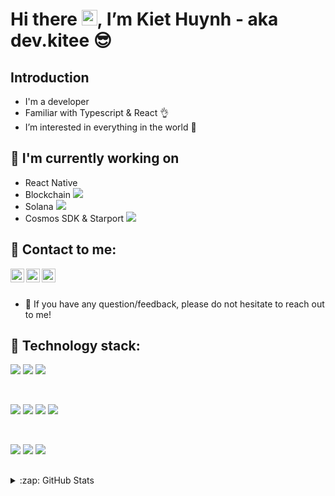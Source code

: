 # Hi there <img src="https://media.giphy.com/media/hvRJCLFzcasrR4ia7z/giphy.gif" width="25px">, I’m Kiet Huynh - aka dev.kitee 😎 

## Introduction
- I'm a developer
- Familiar with Typescript & React 👌
- I’m interested in everything in the world 👀

## 🌱 I'm currently working on
- React Native
- Blockchain <img src="https://raw.githubusercontent.com/ErikThiart/cryptocurrency-icons/master/16/bitcoin.png"> 
- Solana  <a  href="https://solana.com"><img src="https://raw.githubusercontent.com/ErikThiart/cryptocurrency-icons/master/16/solana.png"></a>
- Cosmos SDK & Starport <a href="https://cosmos.network/"> <img src="https://raw.githubusercontent.com/ErikThiart/cryptocurrency-icons/master/16/cosmos.png "></a>

## 🤝 Contact to me:

<a  href="https://www.facebook.com/tuan.kiet.39566">
  <img align="left" alt="kiethuynh_facebook" width="22px" src="https://cdn.jsdelivr.net/npm/simple-icons@v6/icons/facebook.svg" />
</a>
<a href="https://www.instagram.com/kiethuynh904/"><img align="left" src="https://cdn.jsdelivr.net/npm/simple-icons@v6/icons/instagram.svg" alt="dev.kitee | Instagram" width="22px"/></a>
<a href="mailto:kiethuynh0904@gmail.com"><img align="left" alt="kiethuynh_mail" width="22px" src="https://cdn.jsdelivr.net/npm/simple-icons@v6/icons/gmail.svg" /></a>

<br /> 

<br />

- 💬 If you have any question/feedback, please do not hesitate to reach out to me!

## 💼 Technology stack:

![](https://img.shields.io/badge/library-React-informational?style=flat&logo=react&color=61DAFB)
![](https://img.shields.io/badge/framework-Vue-informational?style=flat&logo=vue.js&color=4FC08D)
![](https://img.shields.io/badge/framework-Next-informational?style=flat&logo=next.js&color=000000)
 
<br />

![](https://img.shields.io/badge/code-javascript-informational?style=flat&logo=javascript&color=F7DF1E)
![](https://img.shields.io/badge/code-typescript-informational?style=flat&logo=typescript&color=3178C6)
![](https://img.shields.io/badge/code-Rust-informational?style=flat&logo=rust&color=000000)
![](https://img.shields.io/badge/code-Go-informational?style=flat&logo=go&color=00ADD8)

<br />

![](https://img.shields.io/badge/Tools-Yarn-informational?style=flat&logo=Yarn&color=2C8EBB)
![](https://img.shields.io/badge/Tools-NPM-informational?style=flat&logo=NPM&color=CB3837)
![](https://img.shields.io/badge/Tools-Git-informational?style=flat&logo=Git&color=F05032)

## 
<details>
  <summary>:zap: GitHub Stats</summary>
<img align="left" alt="kiethuynh_facebook"  src="https://github-readme-stats.vercel.app/api?username=kiethuynh0904&theme=material-palenight&show_icons=true" />
</details>





